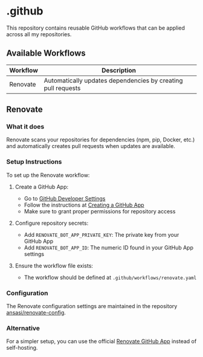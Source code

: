 # .github

This repository contains reusable GitHub workflows that can be applied across all my repositories.

## Available Workflows

| Workflow | Description |
| -------- | ----------- |
| Renovate | Automatically updates dependencies by creating pull requests |

## Renovate

### What it does

Renovate scans your repositories for dependencies (npm, pip, Docker, etc.) and automatically creates pull requests when updates are available.

### Setup Instructions

To set up the Renovate workflow:

1. Create a GitHub App:
   - Go to [GitHub Developer Settings](https://github.com/settings/apps/new)
   - Follow the instructions at [Creating a GitHub App](https://docs.github.com/en/developers/apps/building-oauth-apps/creating-a-github-app)
   - Make sure to grant proper permissions for repository access

2. Configure repository secrets:
   - Add `RENOVATE_BOT_APP_PRIVATE_KEY`: The private key from your GitHub App
   - Add `RENOVATE_BOT_APP_ID`: The numeric ID found in your GitHub App settings

3. Ensure the workflow file exists:
   - The workflow should be defined at `.github/workflows/renovate.yaml`

### Configuration

The Renovate configuration settings are maintained in the repository [ansasi/renovate-config](https://github.com/ansasi/renovate-config).

### Alternative

For a simpler setup, you can use the official [Renovate GitHub App](https://github.com/apps/renovate) instead of self-hosting.
